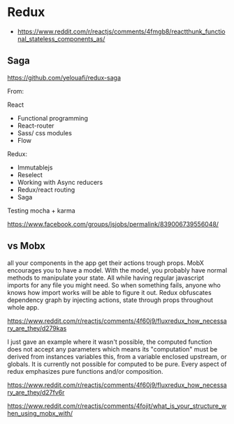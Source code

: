 # Redux

- https://www.reddit.com/r/reactjs/comments/4fmgb8/reactthunk_functional_stateless_components_as/

## Saga

https://github.com/yelouafi/redux-saga

From:

React
- Functional programming
- React-router
- Sass/ css modules
- Flow

Redux:
- Immutablejs
- Reselect
- Working with Async reducers
- Redux/react routing
- Saga

Testing mocha + karma

https://www.facebook.com/groups/jsjobs/permalink/839006739556048/

## vs Mobx

all your components in the app get their actions trough props. MobX encourages you to have a model. With the model, you probably have normal methods to manipulate your state. All while having regular javascript imports for any file you might need. So when something fails, anyone who knows how import works will be able to figure it out. Redux obfuscates dependency graph by injecting actions, state through props throughout whole app.

https://www.reddit.com/r/reactjs/comments/4f60j9/fluxredux_how_necessary_are_they/d279kas

I just gave an example where it wasn't possible, the computed function does not accept any parameters which means its "computation" must be derived from instances variables this, from a variable enclosed upstream, or globals. It is currently not possible for computed to be pure. Every aspect of redux emphasizes pure functions and/or composition.

https://www.reddit.com/r/reactjs/comments/4f60j9/fluxredux_how_necessary_are_they/d27fv6r

https://www.reddit.com/r/reactjs/comments/4fojit/what_is_your_structure_when_using_mobx_with/
